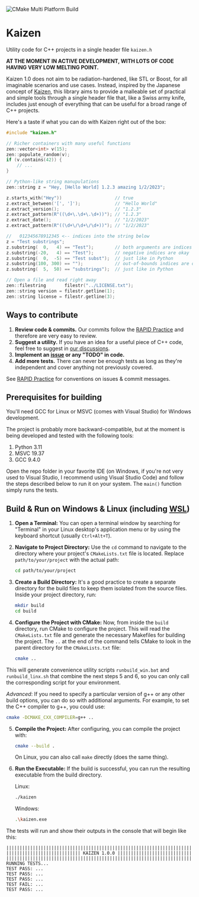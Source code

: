 ![CMake Multi Platform Build](https://github.com/heinsaar/kaizen/actions/workflows/cmake-multi-platform.yml/badge.svg)

# Kaizen

Utility code for C++ projects in a single header file ```kaizen.h```

**AT THE MOMENT IN ACTIVE DEVELOPMENT, WITH LOTS OF CODE HAVING VERY LOW MELTING POINT.**

Kaizen 1.0 does not aim to be radiation-hardened, like STL or Boost, for all imaginable scenarios and use cases.
Instead, inspired by the Japanese concept of [Kaizen](https://en.wikipedia.org/wiki/Kaizen), this library
aims to provide a malleable set of practical and simple tools through a single header file that, like a Swiss army
knife, includes just enough of everything that can be useful for a broad range of C++ projects.

Here's a taste if what you can do with Kaizen right out of the box:

```cpp
#include "kaizen.h"

// Richer containers with many useful functions
zen::vector<int> v(15);
zen::populate_random(v);
if (v.contains(42)) {
    // ...
}

// Python-like string manupulations
zen::string z = "Hey, [Hello World] 1.2.3 amazing 1/2/2023";

z.starts_with("Hey"))                    // true
z.extract_between('[', ']');             // "Hello World"
z.extract_version();                     // "1.2.3"
z.extract_pattern(R"((\d+\.\d+\.\d+))"); // "1.2.3"
z.extract_date();                        // "1/2/2023"
z.extract_pattern(R"((\d+\/\d+\/\d+))"); // "1/2/2023"

//   012345678912345 <-- indices into the string below
z = "Test substrings";
z.substring(  0,   4) == "Test");        // both arguments are indices
z.substring(-20,   4) == "Test");        // negative indices are okay
z.substring(  0,  -5) == "Test subst");  // just like in Python
z.substring(100, 300) == "");            // out-of-bounds indices are okay too
z.substring(  5,  50) == "substrings");  // just like in Python

// Open a file and read right away
zen::filestring       filestr("../LICENSE.txt");
zen::string version = filestr.getline(1);
zen::string license = filestr.getline(3);
```

## Ways to contribute

1. **Review code & commits.** Our commits follow the [RAPID Practice](https://leoheinsaar.blogspot.com/p/rapid-practice.html) and therefore are very easy to review.
3. **Suggest a utility.** If you have an idea for a useful piece of C++ code, feel free to suggest in [our discussions](https://github.com/heinsaar/kaizen/discussions).
4. **Implement an [issue](https://github.com/heinsaar/kaizen/issues) or any "TODO" in code.**
5. **Add more tests.** There can never be enough tests as long as they're independent and cover anything not previously covered.

See [RAPID Practice](https://leoheinsaar.blogspot.com/p/rapid-practice.html) for conventions on issues & commit messages.

## Prerequisites for building

You'll need GCC for Linux or MSVC (comes with Visual Studio) for Windows development.

The project is probably more backward-compatible, but at the moment is being developed and tested with the following tools: 

1. Python 3.11
2. MSVC 19.37
1. GCC 9.4.0

Open the repo folder in your favorite IDE (on Windows, if you're not very used to Visual Studio,
I recommend using Visual Studio Code) and follow the steps described below to run it on your system. The ```main()``` function simply runs the tests.

## Build & Run on Windows & Linux (including [WSL](https://learn.microsoft.com/en-us/windows/wsl/install))

1. **Open a Terminal:** You can open a terminal window by searching for "Terminal" in your Linux desktop's application menu or by using the keyboard shortcut (usually `Ctrl+Alt+T`).

2. **Navigate to Project Directory:** Use the `cd` command to navigate to the directory where your project's `CMakeLists.txt` file is located. Replace `path/to/your/project` with the actual path:

   ```bash
   cd path/to/your/project
   ```

3. **Create a Build Directory:** It's a good practice to create a separate directory for the build files to keep them isolated from the source files. Inside your project directory, run:

   ```bash
   mkdir build
   cd build
   ```

4. **Configure the Project with CMake:** Now, from inside the `build` directory, run CMake to configure the project. This will read the `CMakeLists.txt` file and generate the necessary Makefiles for building the project. The `..` at the end of the command tells CMake to look in the parent directory for the `CMakeLists.txt` file:

   ```bash
   cmake ..
   ```
This will generate convenience utility scripts `runbuild_win.bat` and `runbuild_linx.sh` that combine the next steps 5 and 6, so you can only call the corresponding script for your environment.

   *Advanced*: If you need to specify a particular version of g++ or any other build options, you can do so with additional arguments. For example, to set the C++ compiler to g++, you could use:

   ```bash
   cmake -DCMAKE_CXX_COMPILER=g++ ..
   ```

5. **Compile the Project:** After configuring, you can compile the project with:

   ```bash
   cmake --build .
   ```
   
   On Linux, you can also call ```make``` directly (does the same thing).

6. **Run the Executable:** If the build is successful, you can run the resulting executable from the build directory.
  
   Linux:

   ```bash
   ./kaizen
   ```
   Windows:
   ```bash
   .\kaizen.exe
   ```

The tests will run and show their outputs in the console that will begin like this:
```
||||||||||||||||||||||||||||||||||||||||||||||||||||||||||||||||||||||
|||||||||||||||||||||||||||| KAIZEN 1.0.0 ||||||||||||||||||||||||||||
||||||||||||||||||||||||||||||||||||||||||||||||||||||||||||||||||||||
RUNNING TESTS...
TEST PASS: ...
TEST PASS: ...
TEST PASS: ...
TEST FAIL: ...
TEST PASS: ...
```
